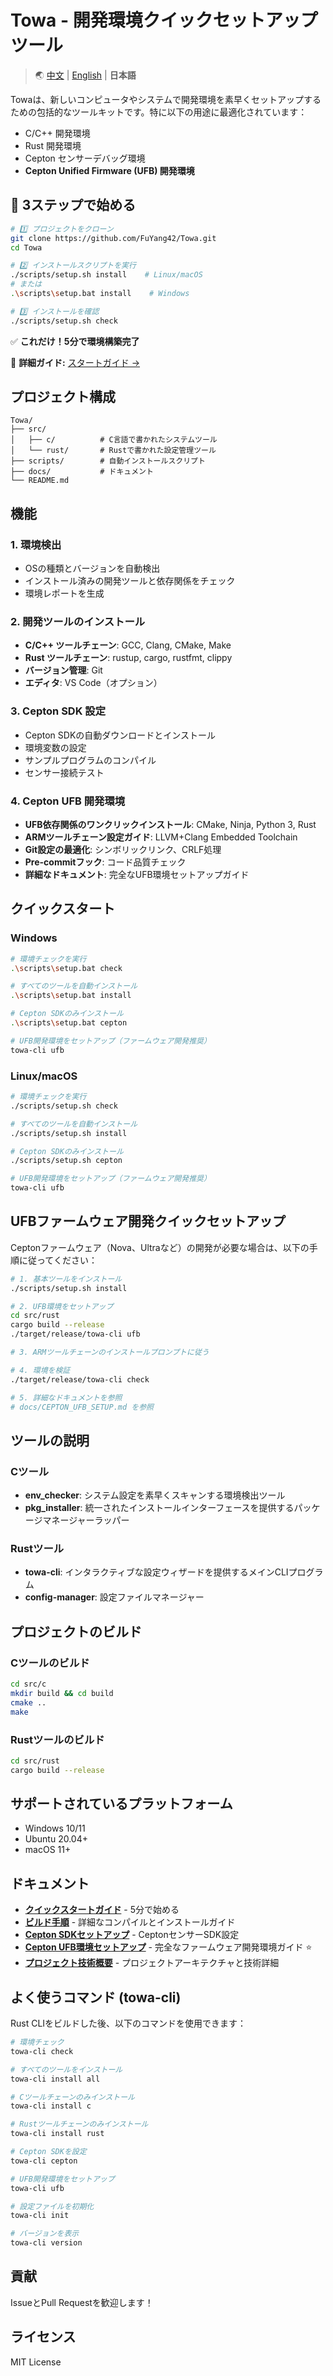 # Towa - 開発環境クイックセットアップツール

> 🌏 [中文](README.zh-CN.md) | [English](README.en.md) | **日本語**

Towaは、新しいコンピュータやシステムで開発環境を素早くセットアップするための包括的なツールキットです。特に以下の用途に最適化されています：
- C/C++ 開発環境
- Rust 開発環境
- Cepton センサーデバッグ環境
- **Cepton Unified Firmware (UFB) 開発環境**

## 🎯 3ステップで始める

```bash
# 1️⃣ プロジェクトをクローン
git clone https://github.com/FuYang42/Towa.git
cd Towa

# 2️⃣ インストールスクリプトを実行
./scripts/setup.sh install    # Linux/macOS
# または
.\scripts\setup.bat install    # Windows

# 3️⃣ インストールを確認
./scripts/setup.sh check
```

✅ **これだけ！5分で環境構築完了**

📖 **詳細ガイド:** [スタートガイド →](GETTING_STARTED.md)

## プロジェクト構成

```
Towa/
├── src/
│   ├── c/          # C言語で書かれたシステムツール
│   └── rust/       # Rustで書かれた設定管理ツール
├── scripts/        # 自動インストールスクリプト
├── docs/           # ドキュメント
└── README.md
```

## 機能

### 1. 環境検出
- OSの種類とバージョンを自動検出
- インストール済みの開発ツールと依存関係をチェック
- 環境レポートを生成

### 2. 開発ツールのインストール
- **C/C++ ツールチェーン**: GCC, Clang, CMake, Make
- **Rust ツールチェーン**: rustup, cargo, rustfmt, clippy
- **バージョン管理**: Git
- **エディタ**: VS Code（オプション）

### 3. Cepton SDK 設定
- Cepton SDKの自動ダウンロードとインストール
- 環境変数の設定
- サンプルプログラムのコンパイル
- センサー接続テスト

### 4. Cepton UFB 開発環境
- **UFB依存関係のワンクリックインストール**: CMake, Ninja, Python 3, Rust
- **ARMツールチェーン設定ガイド**: LLVM+Clang Embedded Toolchain
- **Git設定の最適化**: シンボリックリンク、CRLF処理
- **Pre-commitフック**: コード品質チェック
- **詳細なドキュメント**: 完全なUFB環境セットアップガイド

## クイックスタート

### Windows

```bash
# 環境チェックを実行
.\scripts\setup.bat check

# すべてのツールを自動インストール
.\scripts\setup.bat install

# Cepton SDKのみインストール
.\scripts\setup.bat cepton

# UFB開発環境をセットアップ（ファームウェア開発推奨）
towa-cli ufb
```

### Linux/macOS

```bash
# 環境チェックを実行
./scripts/setup.sh check

# すべてのツールを自動インストール
./scripts/setup.sh install

# Cepton SDKのみインストール
./scripts/setup.sh cepton

# UFB開発環境をセットアップ（ファームウェア開発推奨）
towa-cli ufb
```

## UFBファームウェア開発クイックセットアップ

Ceptonファームウェア（Nova、Ultraなど）の開発が必要な場合は、以下の手順に従ってください：

```bash
# 1. 基本ツールをインストール
./scripts/setup.sh install

# 2. UFB環境をセットアップ
cd src/rust
cargo build --release
./target/release/towa-cli ufb

# 3. ARMツールチェーンのインストールプロンプトに従う

# 4. 環境を検証
./target/release/towa-cli check

# 5. 詳細なドキュメントを参照
# docs/CEPTON_UFB_SETUP.md を参照
```

## ツールの説明

### Cツール
- **env_checker**: システム設定を素早くスキャンする環境検出ツール
- **pkg_installer**: 統一されたインストールインターフェースを提供するパッケージマネージャーラッパー

### Rustツール
- **towa-cli**: インタラクティブな設定ウィザードを提供するメインCLIプログラム
- **config-manager**: 設定ファイルマネージャー

## プロジェクトのビルド

### Cツールのビルド

```bash
cd src/c
mkdir build && cd build
cmake ..
make
```

### Rustツールのビルド

```bash
cd src/rust
cargo build --release
```

## サポートされているプラットフォーム

- Windows 10/11
- Ubuntu 20.04+
- macOS 11+

## ドキュメント

- **[クイックスタートガイド](docs/QUICKSTART.md)** - 5分で始める
- **[ビルド手順](docs/BUILDING.md)** - 詳細なコンパイルとインストールガイド
- **[Cepton SDKセットアップ](docs/CEPTON_SETUP.md)** - CeptonセンサーSDK設定
- **[Cepton UFB環境セットアップ](docs/CEPTON_UFB_SETUP.md)** - 完全なファームウェア開発環境ガイド ⭐
- **[プロジェクト技術概要](PROJECT_OVERVIEW.md)** - プロジェクトアーキテクチャと技術詳細

## よく使うコマンド (towa-cli)

Rust CLIをビルドした後、以下のコマンドを使用できます：

```bash
# 環境チェック
towa-cli check

# すべてのツールをインストール
towa-cli install all

# Cツールチェーンのみインストール
towa-cli install c

# Rustツールチェーンのみインストール
towa-cli install rust

# Cepton SDKを設定
towa-cli cepton

# UFB開発環境をセットアップ
towa-cli ufb

# 設定ファイルを初期化
towa-cli init

# バージョンを表示
towa-cli version
```

## 貢献

IssueとPull Requestを歓迎します！

## ライセンス

MIT License
